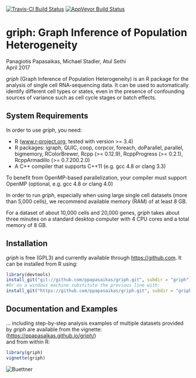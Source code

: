 [![Travis-CI Build Status](https://travis-ci.org/ppapasaikas/griph.svg?branch=master)](https://travis-ci.org/ppapasaikas/griph) 
[![AppVeyor Build Status](https://ci.appveyor.com/api/projects/status/github/ppapasaikas/griph?branch=master&svg=true)](https://ci.appveyor.com/project/ppapasaikas/griph?branch=master)

# griph: Graph Inference of Population Heterogeneity
Panagiotis Papasaikas, Michael Stadler, Atul Sethi  
April 2017  

*griph* (Graph Inference of Population Heterogeneity) is an R package for the analysis of
single cell RNA-sequencing data. It can be used to automatically identify different cell
types or states, even in the presence of confounding sources of variance such as
cell cycle stages or batch effects.

## System Requirements
In order to use *griph*, you need:  

- R (www.r-project.org, tested with version >= 3.4)  
- R packages: igraph, QUIC, coop, corpcor, foreach, doParallel, parallel, bigmemory, RColorBrewer, Rcpp (>= 0.12.9), RcppProgress (>= 0.2.1), RcppArmadillo (>= 0.7.200.2.0)
- A C++ compiler that supports C++11 (e.g. gcc 4.8 or clang 3.3)

To benefit from OpenMP-based parallelization, your compiler must support OpenMP (optional, e.g. gcc 4.8 or clang 4.0)

In order to run *griph*, especially when using large single cell datasets (more than
5,000 cells), we recommend available memory (RAM) of at least 8 GB.

For a dataset of about 10,000 cells and 20,000 genes, *griph* takes about three minutes
on a standard desktop computer with 4 CPU cores and a total memory of 8 GB.

## Installation
*griph* is free (GPL3) and currently available through https://github.com. It can be installed from R using:  

```r
library(devtools)
install_git("git://github.com/ppapasaikas/griph.git", subdir = "griph")
#Or on a windows machine substitute the previous line with:
install_git("https://github.com/ppapasaikas/griph.git", subdir = "griph")
```

## Documentation and Examples
... including step-by-step analysis examples of multiple datasets provided by *griph*
are available from the vignette: (https://ppapasaikas.github.io/griph/)  
and from within R:  

```r
library(griph)
vignette(griph)
```

![Buettner](https://raw.githubusercontent.com/ppapasaikas/griph/master/griph_example.png)
